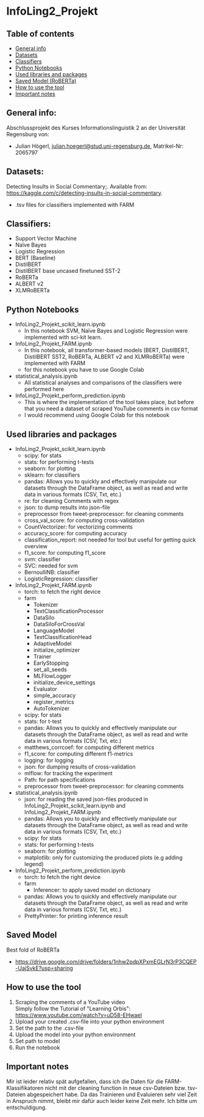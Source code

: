# InfoLing2_Projekt

## Table of contents
* [General info](#general-info)
* [Datasets](#datasets)
* [Classifiers](#classifiers)
* [Python Notebooks](#python-notebooks)
* [Used libraries and packages](#used-libraries-and-packages)
* [Saved Model (RoBERTa)](#saved-model)
* [How to use the tool](#how-to-use-the-tool)
* [Important notes](#important-notes)

## General info:
Abschlussprojekt des Kurses Informationslinguistik 2 an der Universität Regensburg von:
- Julian Högerl, julian.hoegerl@stud.uni-regensburg.de, Matrikel-Nr: 2065797

## Datasets:
Detecting Insults in Social Commentary;. Available from: https://kaggle.com/c/detecting-insults-in-social-commentary.
- .tsv files for classifiers implemented with FARM

## Classifiers:
- Support Vector Machine
- Naïve Bayes
- Logistic Regression
- BERT (Baseline)
- DistilBERT
- DistilBERT base uncased finetuned SST-2
- RoBERTa
- ALBERT v2
- XLMRoBERTa

## Python Notebooks
- InfoLing2_Projekt_scikit_learn.ipynb
  - In this notebook SVM, Naïve Bayes and Logistic Regression were implemented with sci-kit learn.
- InfoLing2_Projekt_FARM.ipynb
  - In this notebook, all transformer-based models (BERT, DistilBERT, DistilBERT SST2, RoBERTa, ALBERT v2 and XLMRoBERTa) were implemented with FARM
  - for this notebook you have to use Google Colab
- statistical_analysis.ipynb
  - All statistical analyses and comparisons of the classifiers were performed here
- InfoLing2_Projekt_perform_prediction.ipynb
  - This is where the implementation of the tool takes place, but before that you need a dataset of scraped YouTube comments in csv format
  - I would recommend using Google Colab for this notebook

## Used libraries and packages
- InfoLing2_Projekt_scikit_learn.ipynb
  - scipy: for stats
  - stats: for performing t-tests
  - seaborn: for plotting
  - sklearn: for classifiers
  - pandas: Allows you to quickly and effectively manipulate our datasets through the DataFrame object, as well as read and write data in various formats (CSV, Txt, etc.)
  - re: for cleaning Comments with regex
  - json: to dump results into json-file
  - preprocessor from tweet-preprocessor: for cleaning comments
  - cross_val_score: for computing cross-validation
  - CountVectorizer: for vectorizing comments
  - accuracy_score: for computing accuracy
  - classification_report: not needed for tool but useful for getting quick overview 
  - f1_score: for computing f1_score
  - svm: classifier
  - SVC: needed for svm
  - BernoulliNB: classifier
  - LogisticRegression: classifier 
- InfoLing2_Projekt_FARM.ipynb
  - torch: to fetch the right device
  - farm
    - Tokenizer
    - TextClassificationProcessor
    - DataSilo
    - DataSiloForCrossVal
    - LanguageModel
    - TextClassificationHead
    - AdaptiveModel
    - initialize_optimizer
    - Trainer
    - EarlyStopping
    - set_all_seeds
    - MLFlowLogger
    - initialize_device_settings
    - Evaluator
    - simple_accuracy
    - register_metrics
    - AutoTokenizer
  - scipy: for stats
  - stats: for t-test
  - pandas: Allows you to quickly and effectively manipulate our datasets through the DataFrame object, as well as read and write data in various formats (CSV, Txt, etc.)
  - matthews_corrcoef: for computing different metrics
  - f1_score: for computing different f1-metrics
  - logging: for logging
  - json: for dumping results of cross-validation
  - mlflow: for tracking the experiment
  - Path: for path specifications
  - preprocessor from tweet-preprocessor: for cleaning comments
- statistical_analysis.ipynb
  - json: for reading the saved json-files produced in InfoLing2_Projekt_scikit_learn.ipynb and InfoLing2_Projekt_FARM.ipynb
  - pandas: Allows you to quickly and effectively manipulate our datasets through the DataFrame object, as well as read and write data in various formats (CSV, Txt, etc.)
  - scipy: for stats
  - stats: for performing t-tests
  - seaborn: for plotting
  - matplotlib: only for customizing the produced plots (e.g adding legend)
- InfoLing2_Projekt_perform_prediction.ipynb
  - torch: to fetch the right device
  - farm
    - Inferencer: to apply saved model on dictionary
  - pandas: Allows you to quickly and effectively manipulate our datasets through the DataFrame object, as well as read and write data in various formats (CSV, Txt, etc.)
  - PrettyPrinter: for printing inference result

## Saved Model 
Best fold of RoBERTa
- https://drive.google.com/drive/folders/1nhw2pdpXPxmEGLrN3rP3CQEP-UajSvkE?usp=sharing

## How to use the tool
1. Scraping the comments of a YouTube video<br>
Simply follow the Tutorial of "Learning Orbis": https://www.youtube.com/watch?v=uD58-EHwaeI
2. Upload your created .csv-file into your python environment
3. Set the path to the .csv-file
4. Upload the model into your python environment
5. Set path to model
6. Run the notebook

## Important notes
Mir ist leider relativ spät aufgefallen, dass ich die Daten für die FARM-Klassifikatoren nicht mit der cleaning function in neue csv-Dateien bzw. tsv-Dateien abgespeichert habe. Da das Trainieren und Evaluieren sehr viel Zeit in Anspruch nimmt, bleibt mir dafür auch leider keine Zeit mehr. Ich bitte um entschuldigung.

